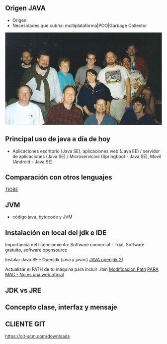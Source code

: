 ## Origen JAVA
- Origen
- Necesidades que cubría: multiplataforma|POO|Garbage Collector
<p align="left">
  <img src="../images/greenbbq-jz48l38k.jpeg" width="700">
</p>

## Principal uso de java a día de hoy
- Aplicaciones escritorio (Java SE), aplicaciones web (Java EE) / servidor de aplicaciones (Java SE) / Microservicios (Springboot - Java SE), Movil (Android - Java SE)

## Comparación con otros lenguajes
[TIOBE](https://www.tiobe.com/tiobe-index/)

## JVM
- código java, bytecode y JVM

## Instalación en local del jdk e IDE
Importancia del licenciamiento:  Software comercial - Trial, Software gratuito, software opensource

Instalar Java SE - Openjdk (java y javac)
[JAVA openjdk 21](https://jdk.java.net/21/)

Actualizar el PATH de tu máquina para incluir ./bin
[Modificacion Path](https://www.java.com/en/download/help/path.xml)
[PARA MAC - No es una web oficial](https://www.codejava.net/java-se/install-openjdk-18-on-macos)

## JDK vs JRE

## Concepto clase, interfaz y mensaje


## CLIENTE GIT
https://git-scm.com/downloads


